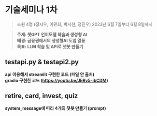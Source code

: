 # 기술세미나 1차
> 조원 4명 (장지우, 이민희, 박지현, 정진우)
> 2023년 6월 7일부터 6월 8일까지   



> <b>주제: 챗GPT 언어모델 학습과 생성형 AI  
> <b>배경: 금융권에서의 생성형AI 도입 열풍  
> <b>목표: LLM 학습 및 API로 챗봇 만들기 



## testapi.py & testapi2.py
api 이용해서 streamlit 구현한 코드
(파일 안 출처)  
gradio 구현한 코드
(https://youtu.be/JERv5-ibCDM)

## retire, card, invest, quiz
system_message에 따라 4개의 챗봇 만들기 (prompt)
